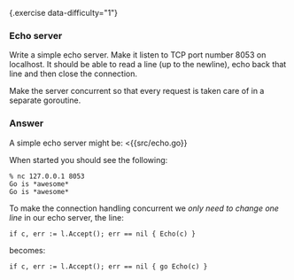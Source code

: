 {.exercise data-difficulty="1"}
### Echo server

Write a simple echo server. Make it listen to TCP port number 8053 on localhost.
It should be able to read a line (up to the newline), echo back that line and
then close the connection. 

Make the server concurrent so that every request is taken care of in a separate
goroutine.

### Answer

A simple echo server might be:
<{{src/echo.go}}

When started you should see the following:

    % nc 127.0.0.1 8053
    Go is *awesome*
    Go is *awesome*


To make the connection handling concurrent we *only need to change one line* in our
echo server, the line:

    if c, err := l.Accept(); err == nil { Echo(c) }

becomes:

    if c, err := l.Accept(); err == nil { go Echo(c) }
